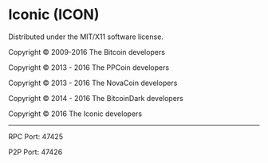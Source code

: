 Iconic (ICON)
===================
Distributed under the MIT/X11 software license.

Copyright © 2009-2016 The Bitcoin developers

Copyright © 2013 - 2016 The PPCoin developers

Copyright © 2013 - 2016 The NovaCoin developers

Copyright © 2014 - 2016 The BitcoinDark developers

Copyright © 2016 The Iconic developers


-----


RPC Port: 47425

P2P Port: 47426


